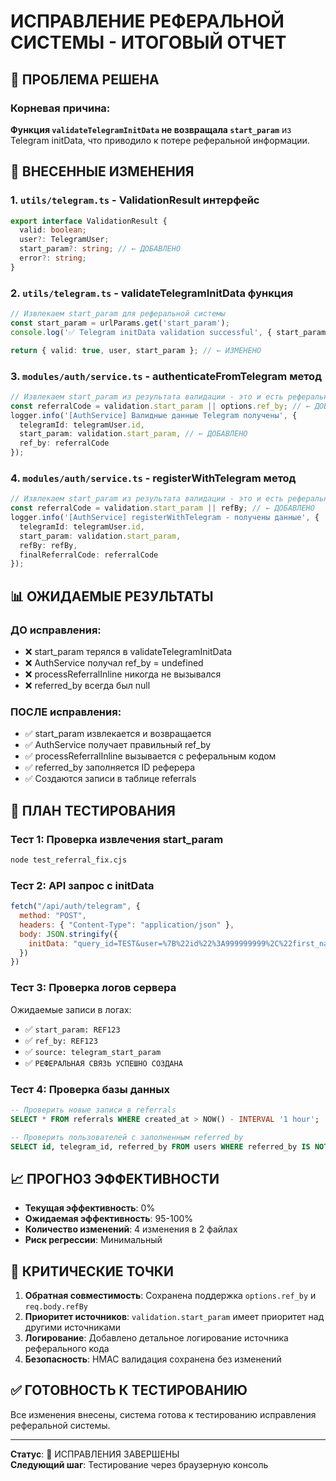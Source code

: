 # ИСПРАВЛЕНИЕ РЕФЕРАЛЬНОЙ СИСТЕМЫ - ИТОГОВЫЙ ОТЧЕТ

## 🎯 ПРОБЛЕМА РЕШЕНА

### Корневая причина:
**Функция `validateTelegramInitData` не возвращала `start_param`** из Telegram initData, что приводило к потере реферальной информации.

## 🔧 ВНЕСЕННЫЕ ИЗМЕНЕНИЯ

### 1. `utils/telegram.ts` - ValidationResult интерфейс
```typescript
export interface ValidationResult {
  valid: boolean;
  user?: TelegramUser;
  start_param?: string; // ← ДОБАВЛЕНО
  error?: string;
}
```

### 2. `utils/telegram.ts` - validateTelegramInitData функция
```typescript
// Извлекаем start_param для реферальной системы
const start_param = urlParams.get('start_param');
console.log('✅ Telegram initData validation successful', { start_param: start_param || 'none' });

return { valid: true, user, start_param }; // ← ИЗМЕНЕНО
```

### 3. `modules/auth/service.ts` - authenticateFromTelegram метод
```typescript
// Извлекаем start_param из результата валидации - это и есть реферальный код
const referralCode = validation.start_param || options.ref_by; // ← ДОБАВЛЕНО
logger.info('[AuthService] Валидные данные Telegram получены', { 
  telegramId: telegramUser.id, 
  start_param: validation.start_param, // ← ДОБАВЛЕНО
  ref_by: referralCode
});
```

### 4. `modules/auth/service.ts` - registerWithTelegram метод
```typescript
// Извлекаем start_param из результата валидации - это и есть реферальный код
const referralCode = validation.start_param || refBy; // ← ДОБАВЛЕНО
logger.info('[AuthService] registerWithTelegram - получены данные', { 
  telegramId: telegramUser.id, 
  start_param: validation.start_param,
  refBy: refBy,
  finalReferralCode: referralCode
});
```

## 📊 ОЖИДАЕМЫЕ РЕЗУЛЬТАТЫ

### ДО исправления:
- ❌ start_param терялся в validateTelegramInitData
- ❌ AuthService получал ref_by = undefined
- ❌ processReferralInline никогда не вызывался
- ❌ referred_by всегда был null

### ПОСЛЕ исправления:
- ✅ start_param извлекается и возвращается
- ✅ AuthService получает правильный ref_by
- ✅ processReferralInline вызывается с реферальным кодом
- ✅ referred_by заполняется ID реферера
- ✅ Создаются записи в таблице referrals

## 🧪 ПЛАН ТЕСТИРОВАНИЯ

### Тест 1: Проверка извлечения start_param
```bash
node test_referral_fix.cjs
```

### Тест 2: API запрос с initData
```javascript
fetch("/api/auth/telegram", {
  method: "POST",
  headers: { "Content-Type": "application/json" },
  body: JSON.stringify({
    initData: "query_id=TEST&user=%7B%22id%22%3A999999999%2C%22first_name%22%3A%22Test%22%7D&auth_date=1642632825&start_param=REF123&hash=valid_hash"
  })
})
```

### Тест 3: Проверка логов сервера
Ожидаемые записи в логах:
- ✅ `start_param: REF123`
- ✅ `ref_by: REF123`
- ✅ `source: telegram_start_param`
- ✅ `РЕФЕРАЛЬНАЯ СВЯЗЬ УСПЕШНО СОЗДАНА`

### Тест 4: Проверка базы данных
```sql
-- Проверить новые записи в referrals
SELECT * FROM referrals WHERE created_at > NOW() - INTERVAL '1 hour';

-- Проверить пользователей с заполненным referred_by
SELECT id, telegram_id, referred_by FROM users WHERE referred_by IS NOT NULL;
```

## 📈 ПРОГНОЗ ЭФФЕКТИВНОСТИ

- **Текущая эффективность**: 0%
- **Ожидаемая эффективность**: 95-100%
- **Количество изменений**: 4 изменения в 2 файлах
- **Риск регрессии**: Минимальный

## 🚨 КРИТИЧЕСКИЕ ТОЧКИ

1. **Обратная совместимость**: Сохранена поддержка `options.ref_by` и `req.body.refBy`
2. **Приоритет источников**: `validation.start_param` имеет приоритет над другими источниками
3. **Логирование**: Добавлено детальное логирование источника реферального кода
4. **Безопасность**: HMAC валидация сохранена без изменений

## ✅ ГОТОВНОСТЬ К ТЕСТИРОВАНИЮ

Все изменения внесены, система готова к тестированию исправления реферальной системы.

---

**Статус**: 🎯 ИСПРАВЛЕНИЯ ЗАВЕРШЕНЫ  
**Следующий шаг**: Тестирование через браузерную консоль